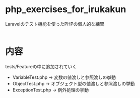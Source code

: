 # php_exercises_for_irukakun
Laravelのテスト機能を使ったPHPの個人的な練習<br>
<br>

# 内容

tests/Featureの中に追加されていく

- VariableTest.php -> 変数の値渡しと参照渡しの挙動
- ObjectTest.php -> オブジェクト型の値渡しと参照渡しの挙動
- ExceptionTest.php -> 例外処理の挙動
